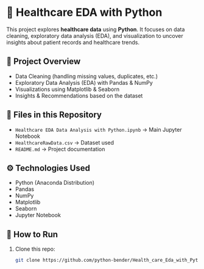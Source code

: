 # 🏥 Healthcare EDA with Python

This project explores **healthcare data** using **Python**. It focuses on data cleaning, exploratory data analysis (EDA), and visualization to uncover insights about patient records and healthcare trends.

## 📌 Project Overview
- Data Cleaning (handling missing values, duplicates, etc.)
- Exploratory Data Analysis (EDA) with Pandas & NumPy
- Visualizations using Matplotlib & Seaborn
- Insights & Recommendations based on the dataset

## 📂 Files in this Repository
- `Healthcare EDA Data Analysis with Python.ipynb` → Main Jupyter Notebook
- `HealthcareRawData.csv` → Dataset used
- `README.md` → Project documentation

## ⚙️ Technologies Used
- Python (Anaconda Distribution)
- Pandas
- NumPy
- Matplotlib
- Seaborn
- Jupyter Notebook

## 🚀 How to Run
1. Clone this repo:
   ```bash
   git clone https://github.com/python-bender/Health_care_Eda_with_Python-.git
